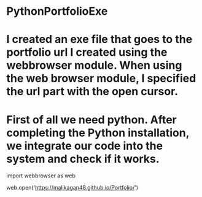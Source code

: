 # PythonPortfolioExe
<p>

# I created an exe file that goes to the portfolio url I created using the webbrowser module. When using the web browser module, I specified the url part with the open cursor.
  
</p>
<p>
  
# First of all we need python.  After completing the Python installation, we integrate our code into the system and check if it works.

</p>
<p>
import webbrowser as web

web.open('https://malikagan48.github.io/Portfolio/')

</p>
